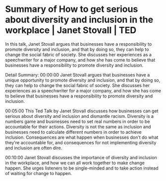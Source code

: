 # Summary of How to get serious about diversity and inclusion in the workplace | Janet Stovall | TED

In this talk, Janet Stovall argues that businesses have a responsibility to promote diversity and inclusion, and that by doing so, they can help to change the social fabric of society. She discusses her experiences as a speechwriter for a major company, and how she has come to believe that businesses have a responsibility to promote diversity and inclusion.

Detail Summary: 
00:00:00
Janet Stovall argues that businesses have a unique opportunity to promote diversity and inclusion, and that by doing so, they can help to change the social fabric of society. She discusses her experiences as a speechwriter for a major company, and how she has come to believe that businesses have a responsibility to promote diversity and inclusion.

00:05:00
This Ted Talk by Janet Stovall discusses how businesses can get serious about diversity and inclusion and dismantle racism. Diversity is a numbers game and businesses need to set real numbers in order to be accountable for their actions. Diversity is not the same as inclusion and businesses need to calculate different numbers in order to achieve inclusion. Consequences are what happen when businesses don't do what they're accountable for, and consequences for not implementing diversity and inclusion are often dire.

00:10:00
Janet Stovall discusses the importance of diversity and inclusion in the workplace, and how we can all work together to make change happen. She urges listeners to be single-minded and to take action instead of waiting for change to happen.

